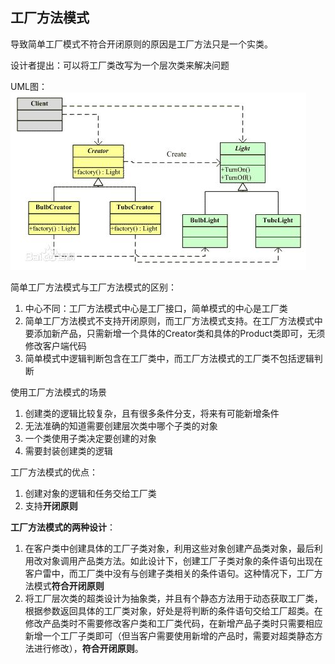 ## 工厂方法模式

导致简单工厂模式不符合开闭原则的原因是工厂方法只是一个实类。

设计者提出：可以将工厂类改写为一个层次类来解决问题

UML图：
![Alt text](../../../../img/factoryMethodUML.jpg)

简单工厂方法模式与工厂方法模式的区别：
1. 中心不同：工厂方法模式中心是工厂接口，简单模式的中心是工厂类
2. 简单工厂方法模式不支持开闭原则，而工厂方法模式支持。在工厂方法模式中要添加新产品，只需新增一个具体的Creator类和具体的Product类即可，无须修改客户端代码
3. 简单模式中逻辑判断包含在工厂类中，而工厂方法模式的工厂类不包括逻辑判断

使用工厂方法模式的场景
1. 创建类的逻辑比较复杂，且有很多条件分支，将来有可能新增条件
2. 无法准确的知道需要创建层次类中哪个子类的对象
3. 一个类使用子类决定要创建的对象
4. 需要封装创建类的逻辑

工厂方法模式的优点：
1. 创建对象的逻辑和任务交给工厂类
2. 支持**开闭原则**

**工厂方法模式的两种设计**：
1. 在客户类中创建具体的工厂子类对象，利用这些对象创建产品类对象，最后利用改对象调用产品类方法。如此设计下，创建工厂子类对象的条件语句出现在客户雷中，而工厂类中没有与创建子类相关的条件语句。这种情况下，工厂方法模式**符合开闭原则**
2. 将工厂层次类的超类设计为抽象类，并且有个静态方法用于动态获取工厂类，根据参数返回具体的工厂类对象，好处是将判断的条件语句交给工厂超类。在修改产品类时不需要修改客户类和工厂类代码，在新增产品子类时只需要相应新增一个工厂子类即可（但当客户需要使用新增的产品时，需要对超类静态方法进行修改），**符合开闭原则**。
